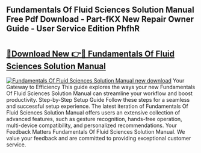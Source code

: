 ## Fundamentals Of Fluid Sciences Solution Manual Free Pdf Download - Part-fKX New Repair Owner Guide - User Service Edition PhfhR

# <h2><a href="http://bc74990.oget.top/?id=Fundamentals+Of+Fluid+Sciences+Solution+Manual">🔗Download New 👉🔴 Fundamentals Of Fluid Sciences Solution Manual</a></h2>

[![Fundamentals Of Fluid Sciences Solution Manual new download](https://i.imgur.com/5g1atiW.png)](http://bc74990.oget.top/?id=Fundamentals+Of+Fluid+Sciences+Solution+Manual)
Your Gateway to Efficiency This guide explores the ways your new Fundamentals Of Fluid Sciences Solution Manual can streamline your workflow and boost productivity. Step-by-Step Setup Guide Follow these steps for a seamless and successful setup experience. The latest iteration of Fundamentals Of Fluid Sciences Solution Manual offers users an extensive collection of advanced features, such as gesture recognition, hands-free operation, multi-device compatibility, and personalized recommendations. Your Feedback Matters Fundamentals Of Fluid Sciences Solution Manual. We value your feedback and are committed to providing exceptional customer service.
